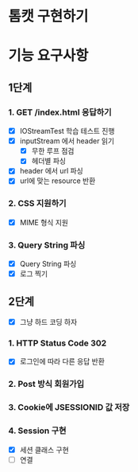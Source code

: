 # 톰캣 구현하기

# 기능 요구사항

## 1단계

### 1. GET /index.html 응답하기

- [x] IOStreamTest 학습 테스트 진행
- [x] inputStream 에서 header 읽기
    - [x] 무한 루프 점검
    - [x] 헤더별 파싱
- [x] header 에서 url 파싱
- [x] url에 맞는 resource 반환

### 2. CSS 지원하기

- [x] MIME 형식 지원

### 3. Query String 파싱

- [x] Query String 파싱
- [x] 로그 찍기

## 2단계

- [x] 그냥 하드 코딩 하자

### 1. HTTP Status Code 302

- [x] 로그인에 따라 다른 응답 반환

### 2. Post 방식 회원가입

### 3. Cookie에 JSESSIONID 값 저장

### 4. Session 구현

- [x] 세션 클래스 구현
- [ ] 연결

